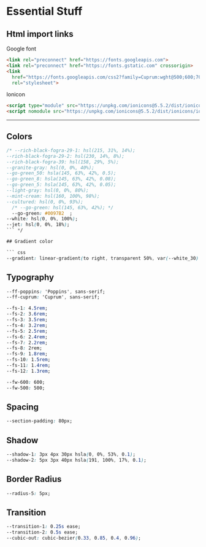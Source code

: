 # Essential Stuff

## Html import links

Google font

``` html
<link rel="preconnect" href="https://fonts.googleapis.com">
<link rel="preconnect" href="https://fonts.gstatic.com" crossorigin>
<link
  href="https://fonts.googleapis.com/css2?family=Cuprum:wght@500;600;700&family=Poppins:wght@400;500;600&display=swap"
  rel="stylesheet">
```

Ionicon

``` html
<script type="module" src="https://unpkg.com/ionicons@5.5.2/dist/ionicons/ionicons.esm.js"></script>
<script nomodule src="https://unpkg.com/ionicons@5.5.2/dist/ionicons/ionicons.js"></script>
```

---

## Colors

``` css
/* --rich-black-fogra-29-1: hsl(215, 31%, 14%);
--rich-black-fogra-29-2: hsl(230, 14%, 8%);
--rich-black-fogra-39: hsl(158, 29%, 5%);
--granite-gray: hsl(0, 0%, 40%);
--go-green_50: hsla(145, 63%, 42%, 0.5);
--go-green_8: hsla(145, 63%, 42%, 0.08);
--go-green_5: hsla(145, 63%, 42%, 0.05);
--light-gray: hsl(0, 0%, 80%);
--mint-cream: hsl(160, 100%, 98%);
--cultured: hsl(0, 0%, 93%);
  /* --go-green: hsl(145, 63%, 42%); */
  --go-green: #0097B2  ;
--white: hsl(0, 0%, 100%);
--jet: hsl(0, 0%, 18%);
``` */

## Gradient color

``` css
--gradient: linear-gradient(to right, transparent 50%, var(--white_30) 100%);
```

## Typography

``` css
--ff-poppins: 'Poppins', sans-serif;
--ff-cuprum: 'Cuprum', sans-serif;

--fs-1: 4.5rem;
--fs-2: 3.6rem;
--fs-3: 3.5rem;
--fs-4: 3.2rem;
--fs-5: 2.5rem;
--fs-6: 2.4rem;
--fs-7: 2.2rem;
--fs-8: 2rem;
--fs-9: 1.8rem;
--fs-10: 1.5rem;
--fs-11: 1.4rem;
--fs-12: 1.3rem;

--fw-600: 600;
--fw-500: 500;
```

## Spacing

``` css
--section-padding: 80px;
```

## Shadow

``` css
--shadow-1: 3px 4px 30px hsla(0, 0%, 53%, 0.1);
--shadow-2: 5px 3px 40px hsla(191, 100%, 17%, 0.1);
```

## Border Radius

``` css
--radius-5: 5px;
```

## Transition

``` css
--transition-1: 0.25s ease;
--transition-2: 0.5s ease;
--cubic-out: cubic-bezier(0.33, 0.85, 0.4, 0.96);
```
